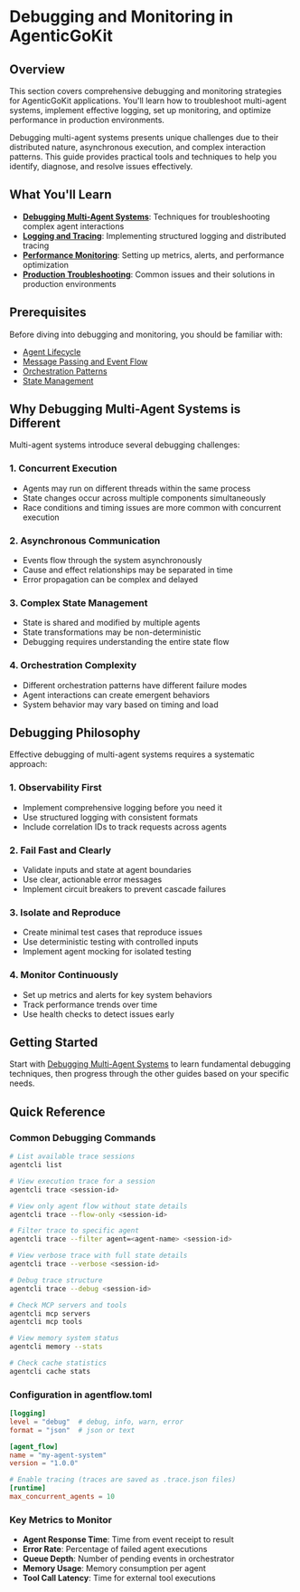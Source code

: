 # Debugging and Monitoring in AgenticGoKit

## Overview

This section covers comprehensive debugging and monitoring strategies for AgenticGoKit applications. You'll learn how to troubleshoot multi-agent systems, implement effective logging, set up monitoring, and optimize performance in production environments.

Debugging multi-agent systems presents unique challenges due to their distributed nature, asynchronous execution, and complex interaction patterns. This guide provides practical tools and techniques to help you identify, diagnose, and resolve issues effectively.

## What You'll Learn

- **[Debugging Multi-Agent Systems](debugging-multi-agent-systems.md)**: Techniques for troubleshooting complex agent interactions
- **[Logging and Tracing](logging-and-tracing.md)**: Implementing structured logging and distributed tracing
- **[Performance Monitoring](performance-monitoring.md)**: Setting up metrics, alerts, and performance optimization
- **[Production Troubleshooting](production-troubleshooting.md)**: Common issues and their solutions in production environments

## Prerequisites

Before diving into debugging and monitoring, you should be familiar with:

- [Agent Lifecycle](../core-concepts/agent-lifecycle.md)
- [Message Passing and Event Flow](../core-concepts/message-passing.md)
- [Orchestration Patterns](../orchestration/orchestration-patterns.md)
- [State Management](../core-concepts/state-management.md)

## Why Debugging Multi-Agent Systems is Different

Multi-agent systems introduce several debugging challenges:

### 1. Concurrent Execution
- Agents may run on different threads within the same process
- State changes occur across multiple components simultaneously
- Race conditions and timing issues are more common with concurrent execution

### 2. Asynchronous Communication
- Events flow through the system asynchronously
- Cause and effect relationships may be separated in time
- Error propagation can be complex and delayed

### 3. Complex State Management
- State is shared and modified by multiple agents
- State transformations may be non-deterministic
- Debugging requires understanding the entire state flow

### 4. Orchestration Complexity
- Different orchestration patterns have different failure modes
- Agent interactions can create emergent behaviors
- System behavior may vary based on timing and load

## Debugging Philosophy

Effective debugging of multi-agent systems requires a systematic approach:

### 1. Observability First
- Implement comprehensive logging before you need it
- Use structured logging with consistent formats
- Include correlation IDs to track requests across agents

### 2. Fail Fast and Clearly
- Validate inputs and state at agent boundaries
- Use clear, actionable error messages
- Implement circuit breakers to prevent cascade failures

### 3. Isolate and Reproduce
- Create minimal test cases that reproduce issues
- Use deterministic testing with controlled inputs
- Implement agent mocking for isolated testing

### 4. Monitor Continuously
- Set up metrics and alerts for key system behaviors
- Track performance trends over time
- Use health checks to detect issues early

## Getting Started

Start with [Debugging Multi-Agent Systems](debugging-multi-agent-systems.md) to learn fundamental debugging techniques, then progress through the other guides based on your specific needs.

## Quick Reference

### Common Debugging Commands

```bash
# List available trace sessions
agentcli list

# View execution trace for a session
agentcli trace <session-id>

# View only agent flow without state details
agentcli trace --flow-only <session-id>

# Filter trace to specific agent
agentcli trace --filter agent=<agent-name> <session-id>

# View verbose trace with full state details
agentcli trace --verbose <session-id>

# Debug trace structure
agentcli trace --debug <session-id>

# Check MCP servers and tools
agentcli mcp servers
agentcli mcp tools

# View memory system status
agentcli memory --stats

# Check cache statistics
agentcli cache stats
```

### Configuration in agentflow.toml

```toml
[logging]
level = "debug"  # debug, info, warn, error
format = "json"  # json or text

[agent_flow]
name = "my-agent-system"
version = "1.0.0"

# Enable tracing (traces are saved as .trace.json files)
[runtime]
max_concurrent_agents = 10
```

### Key Metrics to Monitor

- **Agent Response Time**: Time from event receipt to result
- **Error Rate**: Percentage of failed agent executions
- **Queue Depth**: Number of pending events in orchestrator
- **Memory Usage**: Memory consumption per agent
- **Tool Call Latency**: Time for external tool executions